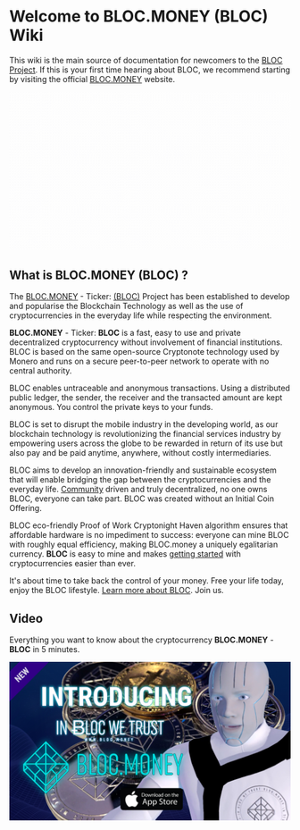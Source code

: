 # **Welcome to BLOC.MONEY (BLOC) Wiki**
This wiki is the main source of documentation for newcomers to the [BLOC Project](https://github.com/furiousteam/BLOC). If this is your first time hearing about BLOC, we recommend starting by visiting the official [BLOC.MONEY](https://bloc.money) website.

[![BLOC](images/BLOC-in-out_blue.gif)](https://bloc.money)

## **What is BLOC.MONEY (BLOC) ?**

The [BLOC.MONEY](https://bloc.money) - Ticker: [(BLOC)](https://github.com/furiousteam/BLOC) Project has been established to develop and popularise the Blockchain Technology as well as the use of cryptocurrencies in the everyday life while respecting the environment.

**BLOC.MONEY** - Ticker: **BLOC** is a fast, easy to use and private decentralized cryptocurrency without involvement of financial institutions. BLOC is based on the same open-source Cryptonote technology used by Monero and runs on a secure peer-to-peer network to operate with no central authority.

BLOC enables untraceable and anonymous transactions. Using a distributed public ledger, the sender, the receiver and the transacted amount are kept anonymous. You control the private keys to your funds.

BLOC is set to disrupt the mobile industry in the developing world, as our blockchain technology is revolutionizing the financial services industry by empowering users across the globe to be rewarded in return of its use but also pay and be paid anytime, anywhere, without costly intermediaries.

BLOC aims to develop an innovation-friendly and sustainable ecosystem that will enable bridging the gap between the cryptocurrencies and the everyday life. [Community](about/Community.md) driven and truly decentralized, no one owns BLOC, everyone can take part. BLOC was created without an Initial Coin Offering.

BLOC eco-friendly Proof of Work Cryptonight Haven algorithm ensures that affordable hardware is no impediment to success: everyone can mine BLOC with roughly equal efficiency, making BLOC.money a uniquely egalitarian currency. **BLOC** is easy to mine and makes [getting started](Getting-Started.md) with cryptocurrencies easier than ever.

It's about time to take back the control of your money. Free your life today, enjoy the BLOC lifestyle. [Learn more about BLOC](about/Home.md). Join us.

## **Video**

Everything you want to know about the cryptocurrency **BLOC.MONEY** - **BLOC** in 5 minutes.

[![Everything you want to know about #cryptocurrency BLOC.MONEY (BLOC) in this 5 minutes #video. See why BLOC is set to #disrupt the #mobile #industry.](images/WHAT-IS-BLOC-YOUTUBE.jpg)](https://www.youtube.com/watch?v=uQekepZesE0)
